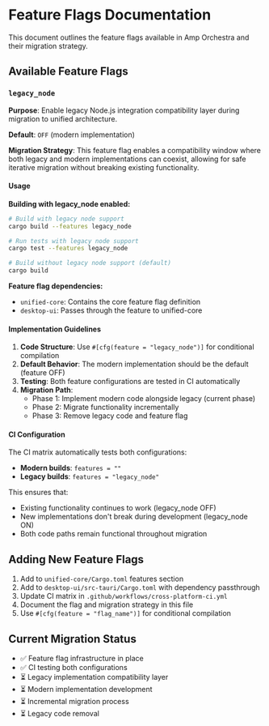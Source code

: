 # Feature Flags Documentation

This document outlines the feature flags available in Amp Orchestra and their migration strategy.

## Available Feature Flags

### `legacy_node`

**Purpose**: Enable legacy Node.js integration compatibility layer during migration to unified architecture.

**Default**: `OFF` (modern implementation)

**Migration Strategy**: This feature flag enables a compatibility window where both legacy and modern implementations can coexist, allowing for safe iterative migration without breaking existing functionality.

#### Usage

**Building with legacy_node enabled:**
```bash
# Build with legacy node support
cargo build --features legacy_node

# Run tests with legacy node support  
cargo test --features legacy_node

# Build without legacy node support (default)
cargo build
```

**Feature flag dependencies:**
- `unified-core`: Contains the core feature flag definition
- `desktop-ui`: Passes through the feature to unified-core

#### Implementation Guidelines

1. **Code Structure**: Use `#[cfg(feature = "legacy_node")]` for conditional compilation
2. **Default Behavior**: The modern implementation should be the default (feature OFF)
3. **Testing**: Both feature configurations are tested in CI automatically
4. **Migration Path**: 
   - Phase 1: Implement modern code alongside legacy (current phase)
   - Phase 2: Migrate functionality incrementally
   - Phase 3: Remove legacy code and feature flag

#### CI Configuration

The CI matrix automatically tests both configurations:
- **Modern builds**: `features = ""`
- **Legacy builds**: `features = "legacy_node"`

This ensures that:
- Existing functionality continues to work (legacy_node OFF)
- New implementations don't break during development (legacy_node ON)
- Both code paths remain functional throughout migration

## Adding New Feature Flags

1. Add to `unified-core/Cargo.toml` features section
2. Add to `desktop-ui/src-tauri/Cargo.toml` with dependency passthrough
3. Update CI matrix in `.github/workflows/cross-platform-ci.yml`
4. Document the flag and migration strategy in this file
5. Use `#[cfg(feature = "flag_name")]` for conditional compilation

## Current Migration Status

- ✅ Feature flag infrastructure in place
- ✅ CI testing both configurations  
- ⏳ Legacy implementation compatibility layer
- ⏳ Modern implementation development
- ⏳ Incremental migration process
- ⏳ Legacy code removal

